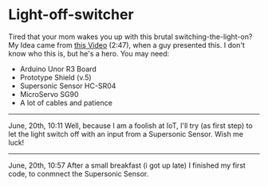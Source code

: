# Light-off-switcher
Tired that your mom wakes you up with this brutal switching-the-light-on? My Idea came from [this Video](https://www.youtube.com/watch?v=XNcZpjLA3yI) (2:47), when a guy presented this. I don't know who this is, but he's a hero.
You may need:
* Arduino Unor R3 Board
* Prototype Shield (v.5)
* Supersonic Sensor HC-SR04
* MicroServo SG90
* A lot of cables and patience
________________________________________________________________________________________________________________________________
June, 20th, 10:11
Well, because I am a foolish at IoT, I'll try (as first step) to let the light switch off with an input from a Supersonic Sensor.
Wish me luck!
________________________________________________________________________________________________________________________________
June, 20th, 10:57
After a small breakfast (i got up late) I finished my first code, to conmnect the Supersonic Sensor.
